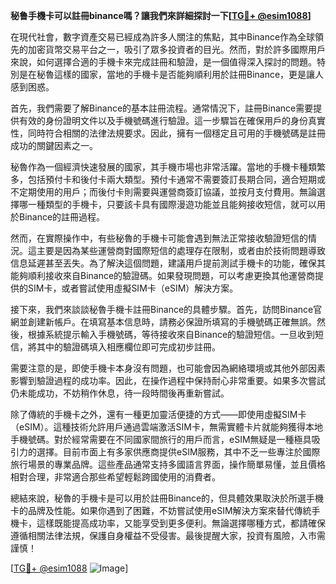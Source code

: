 **秘鲁手機卡可以註冊binance嗎？讓我們來詳細探討一下[[TG💪+ @esim1088](https://t.me/s/esim1088)]**

在現代社會，數字資產交易已經成為許多人關注的焦點，其中Binance作為全球領先的加密貨幣交易平台之一，吸引了眾多投資者的目光。然而，對於許多國際用戶來說，如何選擇合適的手機卡來完成註冊和驗證，是一個值得深入探討的問題。特別是在秘魯這樣的國家，當地的手機卡是否能夠順利用於註冊Binance，更是讓人感到困惑。

首先，我們需要了解Binance的基本註冊流程。通常情況下，註冊Binance需要提供有效的身份證明文件以及手機號碼進行驗證。這一步驟旨在確保用戶的身份真實性，同時符合相關的法律法規要求。因此，擁有一個穩定且可用的手機號碼是註冊成功的關鍵因素之一。

秘魯作為一個經濟快速發展的國家，其手機市場也非常活躍。當地的手機卡種類繁多，包括預付卡和後付卡兩大類型。預付卡通常不需要簽訂長期合同，適合短期或不定期使用的用戶；而後付卡則需要與運營商簽訂協議，並按月支付費用。無論選擇哪一種類型的手機卡，只要該卡具有國際漫遊功能並且能夠接收短信，就可以用於Binance的註冊過程。

然而，在實際操作中，有些秘魯的手機卡可能會遇到無法正常接收驗證短信的情況。這主要是因為某些運營商對國際短信的處理存在限制，或者由於技術問題導致信息延遲甚至丟失。為了解決這個問題，建議用戶提前測試手機卡的功能，確保其能夠順利接收來自Binance的驗證碼。如果發現問題，可以考慮更換其他運營商提供的SIM卡，或者嘗試使用虛擬SIM卡（eSIM）解決方案。

接下來，我們來談談秘魯手機卡註冊Binance的具體步驟。首先，訪問Binance官網並創建新帳戶。在填寫基本信息時，請務必保證所填寫的手機號碼正確無誤。然後，根據系統提示輸入手機號碼，等待接收來自Binance的驗證短信。一旦收到短信，將其中的驗證碼填入相應欄位即可完成初步註冊。

需要注意的是，即使手機卡本身沒有問題，也可能會因為網絡環境或其他外部因素影響到驗證過程的成功率。因此，在操作過程中保持耐心非常重要。如果多次嘗試仍未能成功，不妨稍作休息，待一段時間後再重新嘗試。

除了傳統的手機卡之外，還有一種更加靈活便捷的方式——即使用虛擬SIM卡（eSIM）。這種技術允許用戶通過雲端激活SIM卡，無需實體卡片就能夠獲得本地手機號碼。對於經常需要在不同國家間旅行的用戶而言，eSIM無疑是一種極具吸引力的選擇。目前市面上有多家供應商提供eSIM服務，其中不乏一些專注於國際旅行場景的專業品牌。這些產品通常支持多國語言界面，操作簡單易懂，並且價格相對合理，非常適合那些希望輕鬆跨國使用的消費者。

總結來說，秘魯的手機卡是可以用於註冊Binance的，但具體效果取決於所選手機卡的品牌及性能。如果你遇到了困難，不妨嘗試使用eSIM解決方案來替代傳統手機卡，這樣既能提高成功率，又能享受到更多便利。無論選擇哪種方式，都請確保遵循相關法律法規，保護自身權益不受侵害。最後提醒大家，投資有風險，入市需謹慎！

[[TG💪+ @esim1088](https://t.me/s/esim1088) ![Image](https://i.postimg.cc/4NQfJmqS/Snipaste-2025-05-13-00-14-12.png)]